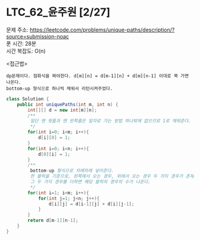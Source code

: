 # LTC_62_윤주원 [2/27] </br>
문제 주소: https://leetcode.com/problems/unique-paths/description/?source=submission-noac </br>
푼 시간: 28분 </br>
시간 복잡도: O(n) </br>


<접근법>
```
dp문제이다. 점화식을 짜야한다. d[m][n] = d[m-1][n] + d[m][n-1] 이대로 쭉 가면 나온다. 
bottom-up 형식으로 하나씩 채워서 리턴시켜주었다. 
```


```java
class Solution {
    public int uniquePaths(int m, int n) {
        int[][] d = new int[m][n];
        /**
         일단 맨 윗줄과 맨 왼쪽줄은 일자로 가는 방법 하나밖에 없으므로 1로 채워준다.
         */
        for(int i=0; i<m; i++){
            d[i][0] = 1;
        }
        for(int i=0; i<n; i++){
            d[0][i] = 1;
        }
        /**
         bottom-up 형식으로 차례차례 넣어준다. 
         한 블럭을 기준으로, 왼쪽에서 오는 경우, 위에서 오는 경우 두 가지 경우가 존재한다
         그 두 가지 경우를 더하면 해당 블럭의 경우의 수가 나온다.
         */
        for(int i=1; i<m; i++){
            for(int j=1; j<n; j++){
                d[i][j] = d[i-1][j] + d[i][j-1];
            }
        }
        return d[m-1][n-1];
    }
}
```
